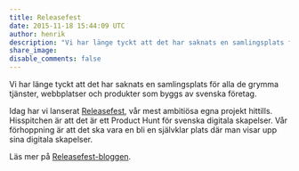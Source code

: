 ```yaml
---
title: Releasefest
date: 2015-11-18 15:44:09 UTC
author: henrik
description: "Vi har länge tyckt att det har saknats en samlingsplats för alla de grymma tjänster, webbplatser och produkter som byggs av svenska företag."
share_image:
disable_comments: false
---
```


Vi har länge tyckt att det har saknats en samlingsplats för alla de
grymma tjänster, webbplatser och produkter som byggs av svenska företag.

Idag har vi lanserat [Releasefest](https://www.releasefest.se), vår mest ambitiösa egna projekt
hittills. Hisspitchen är att det är ett Product Hunt för svenska
digitala skapelser. Vår förhoppning är att det ska vara en bli en
självklar plats där man visar upp sina digitala skapelser.

Läs mer på
[Releasefest-bloggen](https://www.releasefest.se/blogg/har-firar-vi-svenska-digitala-projekt-och-produkter).


